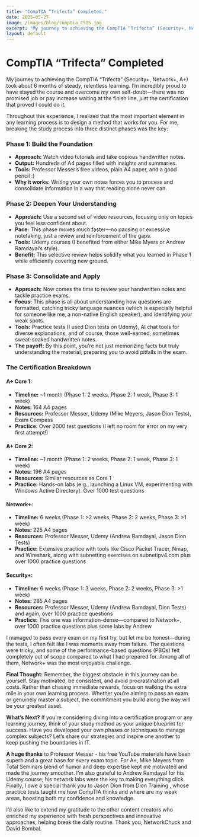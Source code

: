 ```yaml
---
title: "CompTIA “Trifecta” Completed."
date: 2025-05-27
image: /images/blog/comptia_CSIS.jpg
excerpt: "My journey to achieving the CompTIA “Trifecta” (Security+, Network+, A+) took about 6 months of steady, relentless learning. I’m incredibly proud to have stayed the course and overcome my own self-doubt—there was no promised job or pay increase waiting at the finish line, just the certification that proved I could do it."
layout: default
---
```


# CompTIA “Trifecta” Completed

My journey to achieving the CompTIA “Trifecta” (Security+, Network+, A+) took about 6 months of steady, relentless learning. I’m incredibly proud to have stayed the course and overcome my own self-doubt—there was no promised job or pay increase waiting at the finish line, just the certification that proved I could do it.

Throughout this experience, I realized that the most important element in any learning process is to design a method that works for you. For me, breaking the study process into three distinct phases was the key:

### Phase 1: Build the Foundation
* **Approach:** Watch video tutorials and take copious handwritten notes.
* **Output:** Hundreds of A4 pages filled with insights and summaries.
* **Tools:** Professor Messer’s free videos, plain A4 paper, and a good pencil :)
* **Why it works:** Writing your own notes forces you to process and consolidate information in a way that reading alone never can.

### Phase 2: Deepen Your Understanding
* **Approach:** Use a second set of video resources, focusing only on topics you feel less confident about.
* **Pace:** This phase moves much faster—no pausing or excessive notetaking, just a review and reinforcement of the gaps.
* **Tools:** Udemy courses (I benefited from either Mike Myers or Andrew Ramdayal’s style).
* **Benefit:** This selective review helps solidify what you learned in Phase 1 while efficiently covering new ground.

### Phase 3: Consolidate and Apply
* **Approach:** Now comes the time to review your handwritten notes and tackle practice exams.
* **Focus:** This phase is all about understanding how questions are formatted, catching tricky language nuances (which is especially helpful for someone like me, a non-native English speaker), and identifying your weak spots.
* **Tools:** Practice tests (I used Dion tests on Udemy), AI chat tools for diverse explanations, and of course, those well-earned, sometimes sweat-soaked handwritten notes.
* **The payoff:** By this point, you’re not just memorizing facts but truly understanding the material, preparing you to avoid pitfalls in the exam.

### The Certification Breakdown
#### A+ Core 1: 
* **Timeline:** ~1 month (Phase 1: 2 weeks, Phase 2: 1 week, Phase 3: 1 week)
* **Notes:** 164 A4 pages
* **Resources:** Professor Messer, Udemy (Mike Meyers, Jason Dion Tests), Exam Compass
* **Practice:** Over 2000 test questions (I left no room for error on my very first attempt!)

#### A+ Core 2: 
* **Timeline:** ~1 month (Phase 1: 2 weeks, Phase 2: 1 week, Phase 3: 1 week)
* **Notes:** 196 A4 pages
* **Resources:** Similar resources as Core 1 
* **Practice:** Hands-on labs (e.g., launching a Linux VM, experimenting with Windows Active Directory). Over 1000 test questions

#### Network+:
* **Timeline:** 6 weeks (Phase 1: >2 weeks, Phase 2: 2 weeks, Phase 3: >1 week)
* **Notes:** 225 A4 pages
* **Resources:** Professor Messer, Udemy (Andrew Ramdayal, Jason Dion Tests)
* **Practice:** Extensive practice with tools like Cisco Packet Tracer, Nmap, and Wireshark, along with subnetting exercises on subnetipv4.com plus over 1000 practice questions

#### Security+: 
* **Timeline:** 6 weeks (Phase 1: 3 weeks, Phase 2: 2 weeks, Phase 3: >1 week)
* **Notes:** 285 A4 pages
* **Resources:** Professor Messer, Udemy (Andrew Ramdayal, Dion Tests) and again, over 1000 practice questions
* **Practice:** This one was information-dense—compared to Network+, over 1000 practice questions plus some labs by Andrew

I managed to pass every exam on my first try, but let me be honest—during the tests, I often felt like I was moments away from failure. The questions were tricky, and some of the performance-based questions (PBQs) felt completely out of scope compared to what I had prepared for. Among all of them, Network+ was the most enjoyable challenge.

**Final Thought:** Remember, the biggest obstacle in this journey can be yourself. Stay motivated, be consistent, and avoid procrastination at all costs. Rather than chasing immediate rewards, focus on walking the extra mile in your own learning process. Whether you’re aiming to pass an exam or genuinely master a subject, the commitment you build along the way will be your greatest asset.

**What’s Next?** If you’re considering diving into a certification program or any learning journey, think of your study method as your unique blueprint for success. Have you developed your own phases or techniques to manage complex subjects? Let’s share our strategies and inspire one another to keep pushing the boundaries in IT.

**A huge thanks** to Professor Messer - his free YouTube materials have been superb and a great base for every exam topic. For A+, Mike Meyers from Total Seminars blend of humor and deep expertise kept me motivated and made the journey smoother. I’m also grateful to Andrew Ramdayal for his Udemy course; his network labs were the key to making everything click. Finally, I owe a special thank you to Jason Dion from Dion Training , whose practice tests taught me how CompTIA thinks and where are my weak areas, boosting both my confidence and knowledge.

I’d also like to extend my gratitude to the other content creators who enriched my experience with fresh perspectives and innovative approaches, helping break the daily routine. Thank you, NetworkChuck and David Bombal.